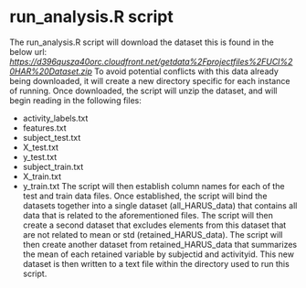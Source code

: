 # run_analysis.R script
The run_analysis.R script will download the dataset this is found in the below url:
_https://d396qusza40orc.cloudfront.net/getdata%2Fprojectfiles%2FUCI%20HAR%20Dataset.zip_
To avoid potential conflicts with this data already being downloaded, it will create a new directory specific for each instance of running.
Once downloaded, the script will unzip the dataset, and will begin reading in the following files:
* activity_labels.txt
* features.txt
* subject_test.txt
* X_test.txt
* y_test.txt
* subject_train.txt
* X_train.txt
* y_train.txt
The script will then establish column names for each of the test and train data files.
Once established, the script will bind the datasets together into a single dataset (all_HARUS_data) that contains all data that is related to the aforementioned files.
The script will then create a second dataset that excludes elements from this dataset that are not related to mean or std (retained_HARUS_data).
The script will then create another dataset from retained_HARUS_data that summarizes the mean of each retained variable by subjectid and activityid.
This new dataset is then written to a text file within the directory used to run this script.
